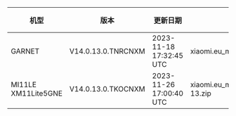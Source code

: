| 机型 | 版本 | 更新日期 | 文件名 | 大小 | 下载链接 |
| ---- | ---- | ---- | ---- | ---- | ---- |
| GARNET | V14.0.13.0.TNRCNXM | 2023-11-18 17:32:45 UTC | xiaomi.eu_multi_GARNET_V14.0.13.0.TNRCNXM_v14-13.zip | 5.0 GB | [SourceForge](https://sourceforge.net/projects/xiaomi-eu-multilang-miui-roms/files/xiaomi.eu/MIUI-STABLE-RELEASES/MIUIv14/xiaomi.eu_multi_GARNET_V14.0.13.0.TNRCNXM_v14-13.zip/download) |
| MI11LE XM11Lite5GNE | V14.0.13.0.TKOCNXM | 2023-11-26 17:00:40 UTC | xiaomi.eu_multi_MI11LE_XM11Lite5GNE_V14.0.13.0.TKOCNXM_v14-13.zip | 4.7 GB | [SourceForge](https://sourceforge.net/projects/xiaomi-eu-multilang-miui-roms/files/xiaomi.eu/MIUI-STABLE-RELEASES/MIUIv14/xiaomi.eu_multi_MI11LE_XM11Lite5GNE_V14.0.13.0.TKOCNXM_v14-13.zip/download) |
